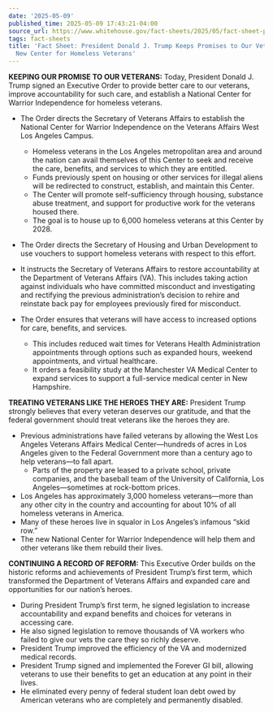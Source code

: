 ```yaml
---
date: '2025-05-09'
published_time: 2025-05-09 17:43:21-04:00
source_url: https://www.whitehouse.gov/fact-sheets/2025/05/fact-sheet-president-donald-j-trump-keeps-promises-to-our-veterans-and-establishes-new-center-for-homeless-veterans/
tags: fact-sheets
title: 'Fact Sheet: President Donald J. Trump Keeps Promises to Our Veterans and Establishes
  New Center for Homeless Veterans'
---
```

 
**KEEPING OUR PROMISE TO OUR VETERANS:** Today, President Donald J.
Trump signed an Executive Order to provide better care to our veterans,
improve accountability for such care, and establish a National Center
for Warrior Independence for homeless veterans.

-   The Order directs the Secretary of Veterans Affairs to establish the
    National Center for Warrior Independence on the Veterans Affairs
    West Los Angeles Campus.
    -   Homeless veterans in the Los Angeles metropolitan area and
        around the nation can avail themselves of this Center to seek
        and receive the care, benefits, and services to which they are
        entitled.

    <!-- -->

    -   Funds previously spent on housing or other services for illegal
        aliens will be redirected to construct, establish, and maintain
        this Center.

    <!-- -->

    -   The Center will promote self-sufficiency through housing,
        substance abuse treatment, and support for productive work for
        the veterans housed there.

    <!-- -->

    -   The goal is to house up to 6,000 homeless veterans at this
        Center by 2028.
-   The Order directs the Secretary of Housing and Urban Development to
    use vouchers to support homeless veterans with respect to this
    effort.
-   It instructs the Secretary of Veterans Affairs to restore
    accountability at the Department of Veterans Affairs (VA). This
    includes taking action against individuals who have committed
    misconduct and investigating and rectifying the previous
    administration’s decision to rehire and reinstate back pay for
    employees previously fired for misconduct.
-   The Order ensures that veterans will have access to increased
    options for care, benefits, and services.
    -   This includes reduced wait times for Veterans Health
        Administration appointments through options such as expanded
        hours, weekend appointments, and virtual healthcare. 

    <!-- -->

    -   It orders a feasibility study at the Manchester VA Medical
        Center to expand services to support a full-service medical
        center in New Hampshire.

**TREATING VETERANS LIKE THE HEROES THEY ARE:** President Trump strongly
believes that every veteran deserves our gratitude, and that the federal
government should treat veterans like the heroes they are.  

-   Previous administrations have failed veterans by allowing the West
    Los Angeles Veterans Affairs Medical Center—hundreds of acres in Los
    Angeles given to the Federal Government more than a century ago to
    help veterans—to fall apart.
    -   Parts of the property are leased to a private school, private
        companies, and the baseball team of the University of
        California, Los Angeles—sometimes at rock-bottom prices.
-   Los Angeles has approximately 3,000 homeless veterans—more than any
    other city in the country and accounting for about 10% of all
    homeless veterans in America.
-   Many of these heroes live in squalor in Los Angeles’s infamous “skid
    row.”
-   The new National Center for Warrior Independence will help them and
    other veterans like them rebuild their lives.

**CONTINUING A RECORD OF REFORM:** This Executive Order builds on the
historic reforms and achievements of President Trump’s first term, which
transformed the Department of Veterans Affairs and expanded care and
opportunities for our nation’s heroes.

-   During President Trump’s first term, he signed legislation to
    increase accountability and expand benefits and choices for veterans
    in accessing care.
-   He also signed legislation to remove thousands of VA workers who
    failed to give our vets the care they so richly deserve.
-   President Trump improved the efficiency of the VA and modernized
    medical records.
-   President Trump signed and implemented the Forever GI bill, allowing
    veterans to use their benefits to get an education at any point in
    their lives.
-   He eliminated every penny of federal student loan debt owed by
    American veterans who are completely and permanently disabled.
